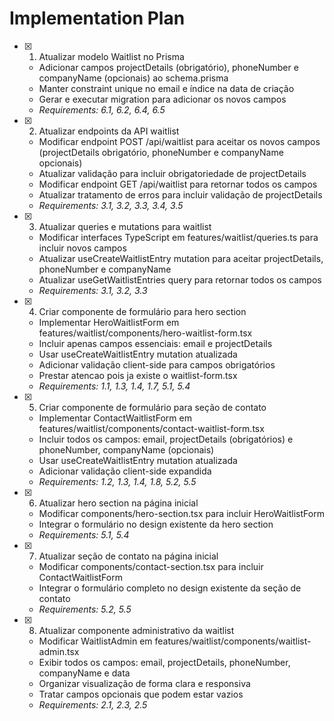 # Implementation Plan

- [x] 1. Atualizar modelo Waitlist no Prisma






  - Adicionar campos projectDetails (obrigatório), phoneNumber e companyName (opcionais) ao schema.prisma
  - Manter constraint unique no email e índice na data de criação
  - Gerar e executar migration para adicionar os novos campos
  - _Requirements: 6.1, 6.2, 6.4, 6.5_

- [x] 2. Atualizar endpoints da API waitlist






  - Modificar endpoint POST /api/waitlist para aceitar os novos campos (projectDetails obrigatório, phoneNumber e companyName opcionais)
  - Atualizar validação para incluir obrigatoriedade de projectDetails
  - Modificar endpoint GET /api/waitlist para retornar todos os campos
  - Atualizar tratamento de erros para incluir validação de projectDetails
  - _Requirements: 3.1, 3.2, 3.3, 3.4, 3.5_

- [x] 3. Atualizar queries e mutations para waitlist





  - Modificar interfaces TypeScript em features/waitlist/queries.ts para incluir novos campos
  - Atualizar useCreateWaitlistEntry mutation para aceitar projectDetails, phoneNumber e companyName
  - Atualizar useGetWaitlistEntries query para retornar todos os campos
  - _Requirements: 3.1, 3.2, 3.3_

- [x] 4. Criar componente de formulário para hero section








  - Implementar HeroWaitlistForm em features/waitlist/components/hero-waitlist-form.tsx
  - Incluir apenas campos essenciais: email e projectDetails
  - Usar useCreateWaitlistEntry mutation atualizada
  - Adicionar validação client-side para campos obrigatórios
  - Prestar atencao pois ja existe o waitlist-form.tsx
  - _Requirements: 1.1, 1.3, 1.4, 1.7, 5.1, 5.4_

- [x] 5. Criar componente de formulário para seção de contato






  - Implementar ContactWaitlistForm em features/waitlist/components/contact-waitlist-form.tsx
  - Incluir todos os campos: email, projectDetails (obrigatórios) e phoneNumber, companyName (opcionais)
  - Usar useCreateWaitlistEntry mutation atualizada
  - Adicionar validação client-side expandida
  - _Requirements: 1.2, 1.3, 1.4, 1.8, 5.2, 5.5_

- [x] 6. Atualizar hero section na página inicial






  - Modificar components/hero-section.tsx para incluir HeroWaitlistForm
  - Integrar o formulário no design existente da hero section
  - _Requirements: 5.1, 5.4_

- [x] 7. Atualizar seção de contato na página inicial






  - Modificar components/contact-section.tsx para incluir ContactWaitlistForm
  - Integrar o formulário completo no design existente da seção de contato
  - _Requirements: 5.2, 5.5_

- [x] 8. Atualizar componente administrativo da waitlist





  - Modificar WaitlistAdmin em features/waitlist/components/waitlist-admin.tsx
  - Exibir todos os campos: email, projectDetails, phoneNumber, companyName e data
  - Organizar visualização de forma clara e responsiva
  - Tratar campos opcionais que podem estar vazios
  - _Requirements: 2.1, 2.3, 2.5_

